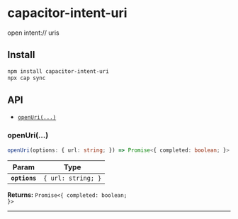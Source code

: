 # capacitor-intent-uri

open intent:// uris

## Install

```bash
npm install capacitor-intent-uri
npx cap sync
```

## API

<docgen-index>

* [`openUri(...)`](#openuri)

</docgen-index>

<docgen-api>
<!--Update the source file JSDoc comments and rerun docgen to update the docs below-->

### openUri(...)

```typescript
openUri(options: { url: string; }) => Promise<{ completed: boolean; }>
```

| Param         | Type                          |
| ------------- | ----------------------------- |
| **`options`** | <code>{ url: string; }</code> |

**Returns:** <code>Promise&lt;{ completed: boolean; }&gt;</code>

--------------------

</docgen-api>
